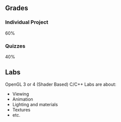 ## Grades
### Individual Project
60%

### Quizzes
40%

## Labs
OpenGL 3 or 4 (Shader Based)
C/C++
Labs are about:
- Viewing
- Animation
- Lighting and materials
- Textures
- etc.
